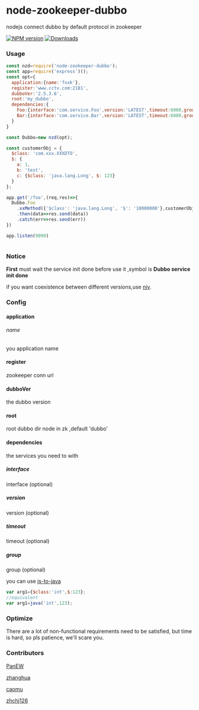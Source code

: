 # node-zookeeper-dubbo
nodejs connect dubbo by default protocol in zookeeper

[![NPM version][npm-image]][npm-url]
[![Downloads][downloads-image]][npm-url]


### Usage

```javascript
const nzd=require('node-zookeeper-dubbo');
const app=require('express')();
const opt={
  application:{name:'fxxk'},
  register:'www.cctv.com:2181',
  dubboVer:'2.5.3.6',
  root:'my_dubbo',
  dependencies:{
    Foo:{interface:'com.service.Foo',version:'LATEST',timeout:6000,group:'isis'},
    Bar:{interface:'com.service.Bar',version:'LATEST',timeout:6000,group:'gcd'}
  }  
}

const Dubbo=new nzd(opt);

const customerObj = {
  $class: 'com.xxx.XXXDTO',
  $: {
    a: 1,
    b: 'test',
    c: {$class: 'java.lang.Long', $: 123}
  }
};

app.get('/foo',(req,res)=>{
  Dubbo.Foo
    .xxMethod({'$class': 'java.lang.Long', '$': '10000000'},customerObj)
    .then(data=>res.send(data))
    .catch(err=>res.send(err))
})

app.listen(9090)



```
### Notice

**First** must wait the service init done before use it ,symbol is **Dubbo service init done**

if you want coexistence between different versions,use [niv](https://github.com/scott113341/npm-install-version).

### Config
#### application
###### name
you application name
#### register
zookeeper conn url
#### dubboVer
the dubbo version
#### root
root dubbo dir node in zk ,default 'dubbo'
#### dependencies
the services you need to with
##### interface
interface (optional)
##### version
version (optional)
##### timeout
timeout (optional)
##### group
group (optional)




you can use  [js-to-java](https://github.com/node-modules/js-to-java)
```javascript
var arg1={$class:'int',$:123};
//equivalent
var arg1=java('int',123);
```

### Optimize

There are a lot of non-functional requirements need to be satisfied, but time is hard, so pls patience, we'll scare you.

### Contributors
[PanEW](https://github.com/p412726700)

[zhanghua](https://github.com/zhanghua499)

[caomu](https://github.com/caomu)

[zhchj126](https://github.com/zhchj126)



[npm-image]:http://img.shields.io/npm/v/node-zookeeper-dubbo.svg?style=flat-square
[npm-url]:https://npmjs.org/package/node-zookeeper-dubbo?style=flat-square
[downloads-image]:http://img.shields.io/npm/dm/node-zookeeper-dubbo.svg?style=flat-square
